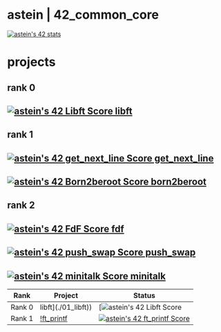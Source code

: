 # astein | 42_common_core

[![astein's 42 stats](https://badge42.vercel.app/api/v2/clipcdl9g003008ju3zj0h44e/stats?cursusId=21&coalitionId=110)](https://profile.intra.42.fr/users/astein)

# projects
## rank 0
## [![astein's 42 Libft Score](https://badge42.vercel.app/api/v2/clipcdl9g003008ju3zj0h44e/project/3060883)   libft](./01_libft) 
## rank 1
## 
## [![astein's 42 get_next_line Score](https://badge42.vercel.app/api/v2/clipcdl9g003008ju3zj0h44e/project/3077522)   get_next_line](./03_get_next_line)
## [![astein's 42 Born2beroot Score](https://badge42.vercel.app/api/v2/clipcdl9g003008ju3zj0h44e/project/3094208)   born2beroot](./04_born2beroot)
## rank 2
## [![astein's 42 FdF Score](https://badge42.vercel.app/api/v2/clipcdl9g003008ju3zj0h44e/project/3095759)   fdf](./05_fdf)
## [![astein's 42 push_swap Score](https://badge42.vercel.app/api/v2/clipcdl9g003008ju3zj0h44e/project/3096056)   push_swap](./06_push_swap)
## [![astein's 42 minitalk Score](https://badge42.vercel.app/api/v2/clipcdl9g003008ju3zj0h44e/project/3112131)   minitalk](./07_minitalk)

|  Rank         | Project 					| Status       | 
| ------------- | ------------- 			|------------- |
| Rank 0  		|    libft](./01_libft))   	|[![astein's 42 Libft Score](https://badge42.vercel.app/api/v2/clipcdl9g003008ju3zj0h44e/project/3060883) |
| Rank 1  		| [!ft_printf](./02_ft_printf) | [![astein's 42 ft_printf Score](https://badge42.vercel.app/api/v2/clipcdl9g003008ju3zj0h44e/project/3072972)](./02_ft_printf) |





